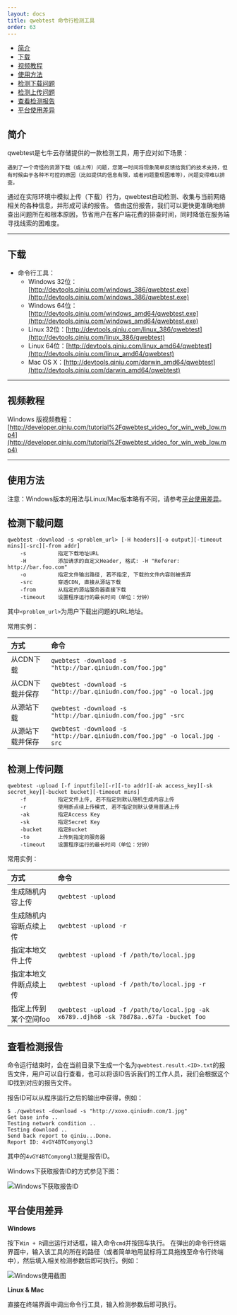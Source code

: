 ```yaml
---
layout: docs
title: qwebtest 命令行检测工具
order: 63
---
```



- [简介](#intro)
- [下载](#download)
- [视频教程](#tutorials)
- [使用方法](#usage)
- [检测下载问题](#usage-download)
- [检测上传问题](#usage-upload)
- [查看检测报告](#usage-report)
- [平台使用差异](#usage-platform-difference)

<a id="intro"></a>

## 简介

qwebtest是七牛云存储提供的一款检测工具，用于应对如下场景：

	遇到了一个奇怪的资源下载（或上传）问题，您第一时间将现象简单反馈给我们的技术支持，但有时候由于各种不可控的原因（比如提供的信息有限，或者问题重现困难等），问题变得难以排查。

通过在实际环境中模拟上传（下载）行为，qwebtest自动检测、收集与当前网络相关的各种信息，并形成可读的报告。
借由这份报告，我们可以更快更准确地排查出问题所在和根本原因，节省用户在客户端花费的排查时间，同时降低在服务端寻找线索的困难度。

---

<a id="download"></a>

## 下载

- 命令行工具：
    - Windows 32位：[http://devtools.qiniu.com/windows_386/qwebtest.exe](http://devtools.qiniu.com/windows_386/qwebtest.exe)
    - Windows 64位：[http://devtools.qiniu.com/windows_amd64/qwebtest.exe](http://devtools.qiniu.com/windows_amd64/qwebtest.exe)
    - Linux 32位：[http://devtools.qiniu.com/linux_386/qwebtest](http://devtools.qiniu.com/linux_386/qwebtest)
    - Linux 64位：[http://devtools.qiniu.com/linux_amd64/qwebtest](http://devtools.qiniu.com/linux_amd64/qwebtest)
    - Mac OS X：[http://devtools.qiniu.com/darwin_amd64/qwebtest](http://devtools.qiniu.com/darwin_amd64/qwebtest)

---

<a id="tutorials"></a>

## 视频教程

Windows 版视频教程：[http://developer.qiniu.com/tutorial%2Fqwebtest_video_for_win_web_low.mp4](http://developer.qiniu.com/tutorial%2Fqwebtest_video_for_win_web_low.mp4)

---

<a id="usage"></a>

## 使用方法

注意：Windows版本的用法与Linux/Mac版本略有不同，请参考[平台使用差异](#usage-platform-difference)。

<a id="usage-download"></a>

## 检测下载问题

```
qwebtest -download -s <problem_url> [-H headers][-o output][-timeout mins][-src][-from addr]
    -s          指定下载地址URL
    -H          添加请求的自定义Header, 格式: -H "Referer: http://bar.foo.com"
    -o          指定文件输出路径, 若不指定, 下载的文件内容则被丢弃
    -src        穿透CDN, 直接从源站下载
    -from       从指定的源站服务器直接下载
    -timeout    设置程序运行的最长时间（单位：分钟）
```

其中`<problem_url>`为用户下载出问题的URL地址。

常用实例：

方式             | 命令
:--------------- | :-------------------------------------------------------------------------
从CDN下载        | `qwebtest -download -s "http://bar.qiniudn.com/foo.jpg"`
从CDN下载并保存  | `qwebtest -download -s "http://bar.qiniudn.com/foo.jpg" -o local.jpg`
从源站下载       | `qwebtest -download -s "http://bar.qiniudn.com/foo.jpg" -src`
从源站下载并保存 | `qwebtest -download -s "http://bar.qiniudn.com/foo.jpg" -o local.jpg -src`

<a id="usage-upload"></a>

## 检测上传问题

```
qwebtest -upload [-f inputfile][-r][-to addr][-ak access_key][-sk secret_key][-bucket bucket][-timeout mins]
    -f          指定文件上传, 若不指定则默认随机生成内容上传
    -r          使用断点续上传模式, 若不指定则默认使用普通上传
    -ak         指定Access Key
    -sk         指定Secret Key
    -bucket     指定Bucket
    -to         上传到指定的服务器
    -timeout    设置程序运行的最长时间（单位：分钟）
```

常用实例：

方式                   | 命令
:--------------------- | :-------------------------------------------------------------------------
生成随机内容上传       | `qwebtest -upload`
生成随机内容断点续上传 | `qwebtest -upload -r`
指定本地文件上传       | `qwebtest -upload -f /path/to/local.jpg`
指定本地文件断点续上传 | `qwebtest -upload -f /path/to/local.jpg -r`
指定上传到某个空间foo  | `qwebtest -upload -f /path/to/local.jpg -ak x6789..djh68 -sk 78d78a..67fa -bucket foo`

<a id="usage-report"></a>

## 查看检测报告

命令运行结束时，会在当前目录下生成一个名为`qwebtest.result.<ID>.txt`的报告文件，用户可以自行查看，也可以将该ID告诉我们的工作人员，我们会根据这个ID找到对应的报告文件。

报告ID可以从程序运行之后的输出中获得，例如：

```
$ ./qwebtest -download -s "http://xoxo.qiniudn.com/1.jpg"
Get base info ..
Testing network condition ..
Testing download ..
Send back report to qiniu...Done.
Report ID: 4vGY4BTComyongl3
```

其中的`4vGY4BTComyongl3`就是报告ID。

Windows下获取报告ID的方式参见下图：

![Windows下获取报告ID](img/win_getid_qwebtest.png)

<a id="usage-platform-difference"></a>

## 平台使用差异

**Windows**

按下`Win + R`调出运行对话框，输入命令`cmd`并按回车执行。
在弹出的命令行终端界面中，输入该工具的所在的路径（或者简单地用鼠标将工具拖拽至命令行终端中），然后填入相关检测参数后即可执行。例如：

![Windows使用截图](img/win_qwebtest_usage.png)

**Linux & Mac**

直接在终端界面中调出命令行工具，输入检测参数后即可执行。
